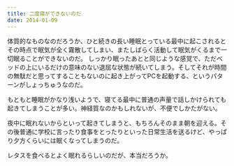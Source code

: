 ```yaml
---
title: 二度寝ができないのだ
date: 2014-01-09
---
```


体質的なものなのだろうか、ひと続きの長い睡眠とっている最中に起こされるとその時点で眠気が全く霧散してしまい、またしばらく活動して眠気がくるまで一切眠ることができないのだ。
しっかり眠ったあとと同じような感覚で、ただベッドの上にいるだけの意味のない退屈な状態が続いてしまう。そしてそれが時間の無駄だと思ってすることもないのに起き上がってPCを起動する、というパターンがしょっちゅうなのだ。

もともと睡眠がかなり浅いようで、寝てる最中に普通の声量で話しかけられても起きてしまうことが多い。神経質なのかもしれないが、不便でしかたがない。

夜中に眠れないからといって起きてしまうと、もちろんそのまま朝を迎える。その後普通に学校に言ったり食事をとったりといった日常生活を送るけど、やっぱり夕方くらいには眠くなってしまうのだ。

レタスを食べるとよく眠れるらしいのだが、本当だろうか。
